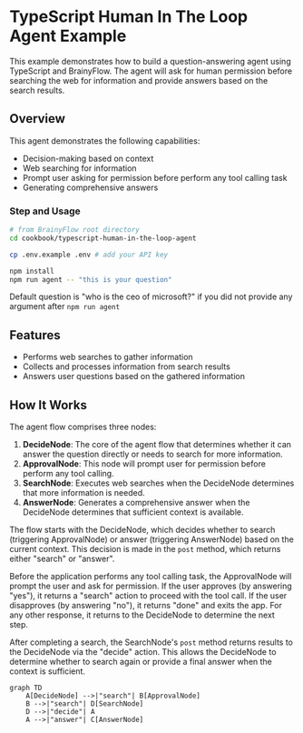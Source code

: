 # TypeScript Human In The Loop Agent Example

This example demonstrates how to build a question-answering agent using TypeScript and BrainyFlow. The agent will ask for human permission before searching the web for information and provide answers based on the search results.

## Overview

This agent demonstrates the following capabilities:
- Decision-making based on context
- Web searching for information
- Prompt user asking for permission before perform any tool calling task
- Generating comprehensive answers

### Step and Usage

```bash
# from BrainyFlow root directory
cd cookbook/typescript-human-in-the-loop-agent

cp .env.example .env # add your API key

npm install
npm run agent -- "this is your question"
```

Default question is "who is the ceo of microsoft?" if you did not provide any argument after `npm run agent`

## Features

- Performs web searches to gather information
- Collects and processes information from search results
- Answers user questions based on the gathered information

## How It Works

The agent flow comprises three nodes:

1. **DecideNode**: The core of the agent flow that determines whether it can answer the question directly or needs to search for more information.
2. **ApprovalNode**: This node will prompt user for permission before perform any tool calling.
2. **SearchNode**: Executes web searches when the DecideNode determines that more information is needed.
3. **AnswerNode**: Generates a comprehensive answer when the DecideNode determines that sufficient context is available.

The flow starts with the DecideNode, which decides whether to search (triggering ApprovalNode) or answer (triggering AnswerNode) based on the current context. This decision is made in the `post` method, which returns either "search" or "answer".

Before the application performs any tool calling task, the ApprovalNode will prompt the user and ask for permission. If the user approves (by answering "yes"), it returns a "search" action to proceed with the tool call. If the user disapproves (by answering "no"), it returns "done" and exits the app. For any other response, it returns to the DecideNode to determine the next step.

After completing a search, the SearchNode's `post` method returns results to the DecideNode via the "decide" action. This allows the DecideNode to determine whether to search again or provide a final answer when the context is sufficient.

```mermaid
graph TD
    A[DecideNode] -->|"search"| B[ApprovalNode]
    B -->|"search"| D[SearchNode]
    D -->|"decide"| A
    A -->|"answer"| C[AnswerNode]
```